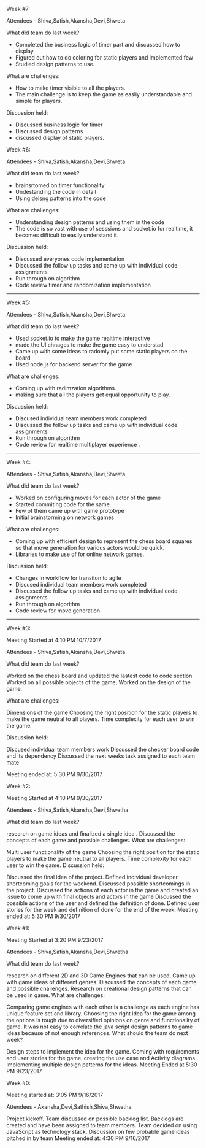 Week #7:

Attendees - Shiva,Satish,Akansha,Devi,Shweta

What did team do last week?
- Completed the business logic of timer part and discussed how to display.
- Figured out how to do coloring for static players and implemented few
- Studied design patterns to use.

What are challenges:
- How to make timer visible to all the players. 
- The main challenge is to keep the game as easily understandable and simple for players.

Discussion held:

- Discussed business logic for timer 
- Discussed design patterns
- discussed display of static players.

Week #6:

Attendees - Shiva,Satish,Akansha,Devi,Shweta

What did team do last week?
- brainsrtomed on timer functionality 
- Undestanding the code in detail 
- Using deisng patterns into the code 

What are challenges:
- Understanding design patterns and using them in the code 
- The code is so vast with use of sesssions and socket.io for realtime, it becomes difficult to easily understand it.


Discussion held:

- Discussed everyones code implementation 
- Discussed the follow up tasks and came up with individual code assignments
- Run through on algorithm 
- Code review timer and randomization implementation .

***

Week #5:

Attendees - Shiva,Satish,Akansha,Devi,Shweta

What did team do last week?
- Used socket.io to make the game realtime interactive
- made the UI chnages to make the game easy to understad
- Came up with some ideas to radomly put some static players on the board
- Used node js for backend server for the game 

What are challenges:
- Coming up with radimzation algorithms.
- making sure that all the players get equal opportunity to play.


Discussion held:

- Discused individual team members work completed
- Discussed the follow up tasks and came up with individual code assignments
- Run through on algorithm 
- Code review for realtime multiplayer experience .

***

Week #4:

Attendees - Shiva,Satish,Akansha,Devi,Shweta

What did team do last week?
- Worked on configuring moves for each actor of the game
- Started commiting code for the same.
- Few of them came up  with game prototype
- Initial brainstorming on network games

What are challenges:
- Coming up with efficient design to represent the chess board squares so that move generation for various actors would be quick.
- Libraries to make use of for online network games.


Discussion held:

- Changes in workflow for transiton to agile 
- Discused individual team members work completed
- Discussed the follow up tasks and came up with individual code assignments
- Run through on algorithm 
- Code review for move generation.

***

Week #3:

Meeting Started at 4:10 PM 10/7/2017

Attendees - Shiva,Satish,Akansha,Devi,Shweta

What did team do last week?

Worked on the chess board and updated the lastest code to code section
Worked on all possible objects of the game,
Worked on the design  of the game.

What are challenges:

Dimensions of the game
Choosing the right position for the static players to make the game neutral to all players.
Time complexity for each user to win the game.

Discussion held:

Discused individual team members work
Discussed the checker board code and its dependency
Discussed the next weeks task assigned to each team mate

Meeting ended at: 5:30 PM 9/30/2017




Week #2:

Meeting Started at 4:10 PM 9/30/2017

Attendees - Shiva,Satish,Akansha,Devi,Shwetha

What did team do last week?

research on game ideas and finalized a single idea .
Discussed the concepts of each game and possible challenges.
What are challenges:

Multi user functionality of the game
Choosing the right position for the static players to make the game neutral to all players.
Time complexity for each user to win the game.
Discussion held:

Discussed the final idea of the project.
Defined individual developer shortcoming goals for the weekend.
Discussed possible shortcomings in the project.
Discussed the actions of each actor in the game and created an issue to come up with final objects and actors in the game
Discussed the possible actions of the user and defined the definition of done.
Defined user stories for the week and definition of done for the end of the week.
Meeting ended at: 5:30 PM 9/30/2017

Week #1:

Meeting Started at 3:20 PM 9/23/2017

Attendees - Shiva,Satish,Akansha,Devi,Shwetha

What did team do last week?

research on different 2D and 3D Game Engines that can be used.
Came up with game ideas of different genres.
Discussed the concepts of each game and possible challenges.
Research on creational design patterns that can be used in game.
What are challenges:

Comparing game engines with each other is a challenge as each engine has unique feature set and library.
Choosing the right idea for the game among the options is tough due to diversified opinions on genre and functionality of game.
It was not easy to correlate the java script design patterns to game ideas because of not enough references.
What should the team do next week?

Design steps to implement the idea for the game.
Coming with requirements and user stories for the game.
creating the use case and Activity diagrams .
Implementing multiple design patterns for the ideas.
Meeting Ended at 5:30 PM 9/23/2017

Week #0:

Meeting started at: 3:05 PM 9/16/2017

Attendees - Akansha,Devi,Sathish,Shiva,Shwetha

Project kickoff.
Team discussed on possible backlog list.
Backlogs are created and have been assigned to team members.
Team decided on using JavaScript as technology stack.
Discussion on few probable game ideas pitched in by team
Meeting ended at: 4:30 PM 9/16/2017
